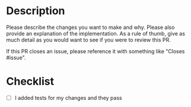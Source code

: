 # Description

Please describe the changes you want to make and why. Please also provide an explanation of the implementation.
As a rule of thumb, give as much detail as you would want to see if you were to review this PR.

If this PR closes an issue, please reference it with something like "Closes #issue".

# Checklist

- [ ] I added tests for my changes and they pass
